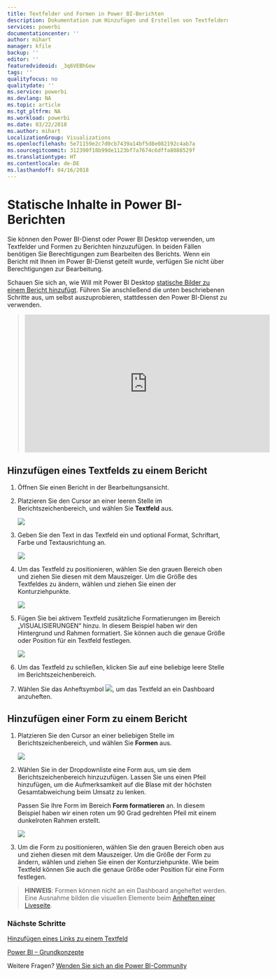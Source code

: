 ```yaml
---
title: Textfelder und Formen in Power BI-Berichten
description: Dokumentation zum Hinzufügen und Erstellen von Textfeldern und Formen in einem Bericht mit dem Microsoft Power BI-Dienst.
services: powerbi
documentationcenter: ''
author: mihart
manager: kfile
backup: ''
editor: ''
featuredvideoid: _3q6VEBhGew
tags: ''
qualityfocus: no
qualitydate: ''
ms.service: powerbi
ms.devlang: NA
ms.topic: article
ms.tgt_pltfrm: NA
ms.workload: powerbi
ms.date: 03/22/2018
ms.author: mihart
LocalizationGroup: Visualizations
ms.openlocfilehash: 5e71159e2c7d0cb7439a14bf5d8e082192c4ab7a
ms.sourcegitcommit: 312390f18b99de1123bf7a7674c6dffa8088529f
ms.translationtype: HT
ms.contentlocale: de-DE
ms.lasthandoff: 04/16/2018
---
```

# <a name="static-content-in-power-bi-reports"></a>Statische Inhalte in Power BI-Berichten
Sie können den Power BI-Dienst oder Power BI Desktop verwenden, um Textfelder und Formen zu Berichten hinzuzufügen. In beiden Fällen benötigen Sie Berechtigungen zum Bearbeiten des Berichts. Wenn ein Bericht mit Ihnen im Power BI-Dienst geteilt wurde, verfügen Sie nicht über Berechtigungen zur Bearbeitung. 

Schauen Sie sich an, wie Will mit Power BI Desktop [statische Bilder zu einem Bericht hinzufügt](guided-learning/visualizations.yml#step-11). Führen Sie anschließend die unten beschriebenen Schritte aus, um selbst auszuprobieren, stattdessen den Power BI-Dienst zu verwenden.
> 
> <iframe width="560" height="315" src="https://www.youtube.com/embed/_3q6VEBhGew" frameborder="0" allowfullscreen></iframe>
> 

## <a name="add-a-text-box-to-a-report"></a>Hinzufügen eines Textfelds zu einem Bericht
1. Öffnen Sie einen Bericht in der Bearbeitungsansicht.

2. Platzieren Sie den Cursor an einer leeren Stelle im Berichtszeichenbereich, und wählen Sie **Textfeld** aus.
   
   ![](media/power-bi-reports-add-text-and-shapes/pbi_textbox.png)
2. Geben Sie den Text in das Textfeld ein und optional Format, Schriftart, Farbe und Textausrichtung an. 
   
   ![](media/power-bi-reports-add-text-and-shapes/pbi_textbox2new.png)
3. Um das Textfeld zu positionieren, wählen Sie den grauen Bereich oben und ziehen Sie diesen mit dem Mauszeiger. Um die Größe des Textfeldes zu ändern, wählen und ziehen Sie einen der Konturziehpunkte. 
   
   ![](media/power-bi-reports-add-text-and-shapes/textboxsmaller.gif)

4. Fügen Sie bei aktivem Textfeld zusätzliche Formatierungen im Bereich „VISUALISIERUNGEN“ hinzu. In diesem Beispiel haben wir den Hintergrund und Rahmen formatiert. Sie können auch die genaue Größe oder Position für ein Textfeld festlegen.  

   ![](media/power-bi-reports-add-text-and-shapes/power-bi-borders.png)

5. Um das Textfeld zu schließen, klicken Sie auf eine beliebige leere Stelle im Berichtszeichenbereich. 

5. Wählen Sie das Anheftsymbol ![](media/power-bi-reports-add-text-and-shapes/pbi_pintile.png), um das Textfeld an ein Dashboard anzuheften. 

## <a name="add-a-shape-to-a-report"></a>Hinzufügen einer Form zu einem Bericht
1. Platzieren Sie den Cursor an einer beliebigen Stelle im Berichtszeichenbereich, und wählen Sie **Formen** aus.
   
   ![](media/power-bi-reports-add-text-and-shapes/power-bi-shapes.png)
2. Wählen Sie in der Dropdownliste eine Form aus, um sie dem Berichtszeichenbereich hinzuzufügen. Lassen Sie uns einen Pfeil hinzufügen, um die Aufmerksamkeit auf die Blase mit der höchsten Gesamtabweichung beim Umsatz zu lenken. 
   
   Passen Sie Ihre Form im Bereich **Form formatieren** an. In diesem Beispiel haben wir einen roten um 90 Grad gedrehten Pfeil mit einem dunkelroten Rahmen erstellt.
   
   ![](media/power-bi-reports-add-text-and-shapes/power-bi-arrrow.png)
3. Um die Form zu positionieren, wählen Sie den grauen Bereich oben aus und ziehen diesen mit dem Mauszeiger. Um die Größe der Form zu ändern, wählen und ziehen Sie einen der Konturziehpunkte. Wie beim Textfeld können Sie auch die genaue Größe oder Position für eine Form festlegen.

> **HINWEIS**: Formen können nicht an ein Dashboard angeheftet werden. Eine Ausnahme bilden die visuellen Elemente beim [Anheften einer Liveseite](service-dashboard-pin-live-tile-from-report.md). 
> 
> 

### <a name="next-steps"></a>Nächste Schritte
[Hinzufügen eines Links zu einem Textfeld](service-add-hyperlink-to-text-box.md)

[Power BI – Grundkonzepte](service-basic-concepts.md)

Weitere Fragen? [Wenden Sie sich an die Power BI-Community](http://community.powerbi.com/)
